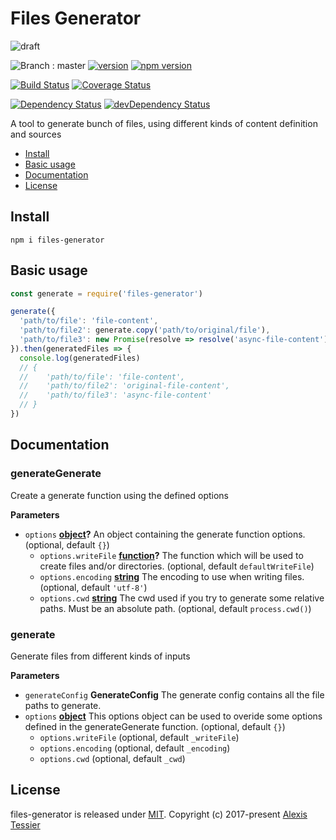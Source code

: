 # Files Generator

![draft](https://img.shields.io/badge/stability-draft-lightgrey.svg?style=flat-square)

![Branch : master](https://img.shields.io/badge/Branch-master-blue.svg)
[![version](https://img.shields.io/badge/version-0.0.0-blue.svg)](https://github.com/AlexisTessier/files-generator#readme)
[![npm version](https://badge.fury.io/js/files-generator.svg)](https://badge.fury.io/js/files-generator)

[![Build Status](https://travis-ci.org/AlexisTessier/files-generator.svg?branch=master)](https://travis-ci.org/AlexisTessier/files-generator)
[![Coverage Status](https://coveralls.io/repos/AlexisTessier/files-generator/badge.svg?branch=master&service=github)](https://coveralls.io/github/AlexisTessier/files-generator?branch=master)

[![Dependency Status](https://david-dm.org/AlexisTessier/files-generator.svg)](https://david-dm.org/AlexisTessier/files-generator)
[![devDependency Status](https://david-dm.org/AlexisTessier/files-generator/dev-status.svg)](https://david-dm.org/AlexisTessier/files-generator#info=devDependencies)

A tool to generate bunch of files, using different kinds of content definition and sources

-   [Install](#install)
-   [Basic usage](#basic-usage)
-   [Documentation](#documentation)
-   [License](#license)

## Install

    npm i files-generator

## Basic usage

```javascript
const generate = require('files-generator')

generate({
  'path/to/file': 'file-content',
  'path/to/file2': generate.copy('path/to/original/file'),
  'path/to/file3': new Promise(resolve => resolve('async-file-content')) 
}).then(generatedFiles => {
  console.log(generatedFiles)
  // {
  //    'path/to/file': 'file-content',
  //    'path/to/file2': 'original-file-content',
  //    'path/to/file3': 'async-file-content'
  // }
})
```

## Documentation

<!-- Generated by documentation.js. Update this documentation by updating the source code. -->

### generateGenerate

Create a generate function using the defined options

**Parameters**

-   `options` **[object](https://developer.mozilla.org/en-US/docs/Web/JavaScript/Reference/Global_Objects/Object)?** An object containing the generate function options. (optional, default `{}`)
    -   `options.writeFile` **[function](https://developer.mozilla.org/en-US/docs/Web/JavaScript/Reference/Statements/function)?** The function which will be used to create files and/or directories. (optional, default `defaultWriteFile`)
    -   `options.encoding` **[string](https://developer.mozilla.org/en-US/docs/Web/JavaScript/Reference/Global_Objects/String)** The encoding to use when writing files. (optional, default `'utf-8'`)
    -   `options.cwd` **[string](https://developer.mozilla.org/en-US/docs/Web/JavaScript/Reference/Global_Objects/String)** The cwd used if you try to generate some relative paths. Must be an absolute path. (optional, default `process.cwd()`)

### generate

Generate files from different kinds of inputs

**Parameters**

-   `generateConfig` **GenerateConfig** The generate config contains all the file paths to generate.
-   `options` **[object](https://developer.mozilla.org/en-US/docs/Web/JavaScript/Reference/Global_Objects/Object)** This options object can be used to overide some options defined in the generateGenerate function. (optional, default `{}`)
    -   `options.writeFile`   (optional, default `_writeFile`)
    -   `options.encoding`   (optional, default `_encoding`)
    -   `options.cwd`   (optional, default `_cwd`)

## License

files-generator is released under [MIT](http://opensource.org/licenses/MIT). 
Copyright (c) 2017-present [Alexis Tessier](https://github.com/AlexisTessier)
